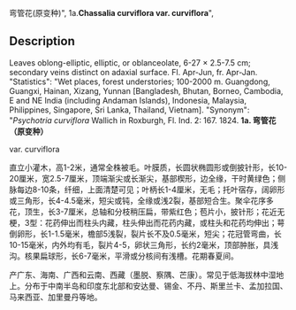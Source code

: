 弯管花(原变种)",
1a.**Chassalia curviflora var. curviflora**",

## Description
Leaves oblong-elliptic, elliptic, or oblanceolate, 6-27 × 2.5-7.5 cm; secondary veins distinct on adaxial surface. Fl. Apr-Jun, fr. Apr-Jan.
  "Statistics": "Wet places, forest understories; 100-2000 m. Guangdong, Guangxi, Hainan, Xizang, Yunnan [Bangladesh, Bhutan, Borneo, Cambodia, E and NE India (including Andaman Islands), Indonesia, Malaysia, Philippines, Singapore, Sri Lanka, Thailand, Vietnam].
  "Synonym": "*Psychotria curviflora* Wallich in Roxburgh, Fl. Ind. 2: 167. 1824.
**1a. 弯管花（原变种）**

var. curviflora

直立小灌木，高1-2米，通常全株被毛。叶膜质，长圆状椭圆形或倒披针形，长10-20厘米，宽2.5-7厘米，顶端渐尖或长渐尖，基部楔形，边全缘，干时黄绿色；侧脉每边8-10条，纤细，上面清楚可见；叶柄长1-4厘米，无毛；托叶宿存，阔卵形或三角形，长4-4.5毫米，短尖或钝，全缘或浅2裂，基部短合生。聚伞花序多花，顶生，长3-7厘米，总轴和分枝稍压扁，带紫红色；苞片小，披针形；花近无梗，3型：花药伸出而柱头内藏，柱头伸出而花药内藏，或柱头和花药均伸出；萼倒卵形，长1-1.5毫米，檐部5浅裂，裂片长不及0.5毫米，短尖；花冠管弯曲，长10-15毫米，内外均有毛，裂片4-5，卵状三角形，长约2毫米，顶部肿胀，具浅沟。核果扁球形，长6-7毫米，平滑或分核间有浅槽。花期春夏间。

产广东、海南、广西和云南、西藏（墨脱、察隅、芒康）。常见于低海拔林中湿地上。分布于中南半岛和印度东北部和安达曼、锡金、不丹、斯里兰卡、孟加拉国、马来西亚、加里曼丹等地。
